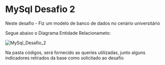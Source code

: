 # MySql Desafio 2


Neste desafio - Fiz um modelo de banco de dados no cenário universitário

Segue abaixo o Diagrama Entidade Relacionameto:

![MySql_Desafio_2](https://github.com/augustohanashiro/MySql_Desafio_2/assets/49253803/0dc35f20-2f33-43bb-bd23-e6fda32c5504)

Na pasta códigos, será fornecido as queries utilizadas, junto alguns indicadores retirados da base como solicitado ao desafio